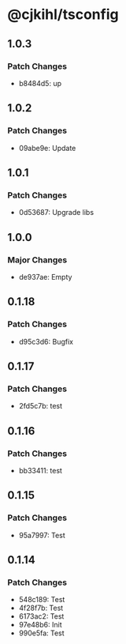 # @cjkihl/tsconfig

## 1.0.3

### Patch Changes

- b8484d5: up

## 1.0.2

### Patch Changes

- 09abe9e: Update

## 1.0.1

### Patch Changes

- 0d53687: Upgrade libs

## 1.0.0

### Major Changes

- de937ae: Empty

## 0.1.18

### Patch Changes

- d95c3d6: Bugfix

## 0.1.17

### Patch Changes

- 2fd5c7b: test

## 0.1.16

### Patch Changes

- bb33411: test

## 0.1.15

### Patch Changes

- 95a7997: Test

## 0.1.14

### Patch Changes

- 548c189: Test
- 4f28f7b: Test
- 6173ac2: Test
- 97e48b6: Init
- 990e5fa: Test
